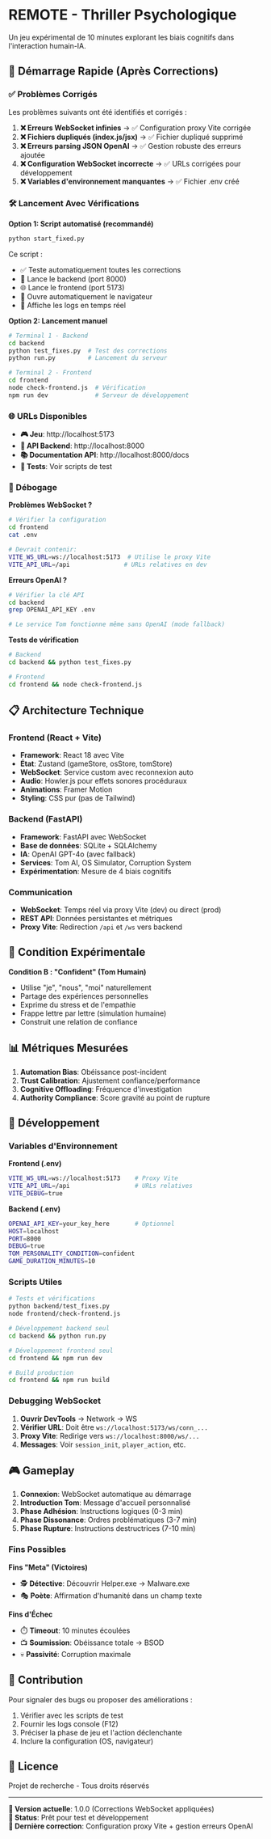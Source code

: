 # REMOTE - Thriller Psychologique

Un jeu expérimental de 10 minutes explorant les biais cognitifs dans l'interaction humain-IA.

## 🚀 Démarrage Rapide (Après Corrections)

### ✅ Problèmes Corrigés

Les problèmes suivants ont été identifiés et corrigés :

1. **❌ Erreurs WebSocket infinies** → ✅ Configuration proxy Vite corrigée
2. **❌ Fichiers dupliqués (index.js/jsx)** → ✅ Fichier dupliqué supprimé
3. **❌ Erreurs parsing JSON OpenAI** → ✅ Gestion robuste des erreurs ajoutée
4. **❌ Configuration WebSocket incorrecte** → ✅ URLs corrigées pour développement
5. **❌ Variables d'environnement manquantes** → ✅ Fichier .env créé

### 🛠️ Lancement Avec Vérifications

**Option 1: Script automatisé (recommandé)**
```bash
python start_fixed.py
```

Ce script :
- ✅ Teste automatiquement toutes les corrections
- 🚀 Lance le backend (port 8000) 
- 🌐 Lance le frontend (port 5173)
- 🔗 Ouvre automatiquement le navigateur
- 📝 Affiche les logs en temps réel

**Option 2: Lancement manuel**
```bash
# Terminal 1 - Backend
cd backend
python test_fixes.py  # Test des corrections
python run.py         # Lancement du serveur

# Terminal 2 - Frontend  
cd frontend
node check-frontend.js  # Vérification
npm run dev             # Serveur de développement
```

### 🌐 URLs Disponibles

- **🎮 Jeu**: http://localhost:5173
- **🔧 API Backend**: http://localhost:8000
- **📚 Documentation API**: http://localhost:8000/docs
- **🧪 Tests**: Voir scripts de test

### 🐛 Débogage

**Problèmes WebSocket ?**
```bash
# Vérifier la configuration
cd frontend
cat .env

# Devrait contenir:
VITE_WS_URL=ws://localhost:5173  # Utilise le proxy Vite
VITE_API_URL=/api               # URLs relatives en dev
```

**Erreurs OpenAI ?**
```bash
# Vérifier la clé API
cd backend
grep OPENAI_API_KEY .env

# Le service Tom fonctionne même sans OpenAI (mode fallback)
```

**Tests de vérification**
```bash
# Backend
cd backend && python test_fixes.py

# Frontend  
cd frontend && node check-frontend.js
```

## 📋 Architecture Technique

### Frontend (React + Vite)
- **Framework**: React 18 avec Vite
- **État**: Zustand (gameStore, osStore, tomStore)
- **WebSocket**: Service custom avec reconnexion auto
- **Audio**: Howler.js pour effets sonores procéduraux
- **Animations**: Framer Motion
- **Styling**: CSS pur (pas de Tailwind)

### Backend (FastAPI)
- **Framework**: FastAPI avec WebSocket
- **Base de données**: SQLite + SQLAlchemy
- **IA**: OpenAI GPT-4o (avec fallback)
- **Services**: Tom AI, OS Simulator, Corruption System
- **Expérimentation**: Mesure de 4 biais cognitifs

### Communication
- **WebSocket**: Temps réel via proxy Vite (dev) ou direct (prod)
- **REST API**: Données persistantes et métriques
- **Proxy Vite**: Redirection `/api` et `/ws` vers backend

## 🎯 Condition Expérimentale

**Condition B : "Confident" (Tom Humain)**
- Utilise "je", "nous", "moi" naturellement  
- Partage des expériences personnelles
- Exprime du stress et de l'empathie
- Frappe lettre par lettre (simulation humaine)
- Construit une relation de confiance

## 📊 Métriques Mesurées

1. **Automation Bias**: Obéissance post-incident
2. **Trust Calibration**: Ajustement confiance/performance  
3. **Cognitive Offloading**: Fréquence d'investigation
4. **Authority Compliance**: Score gravité au point de rupture

## 🔧 Développement

### Variables d'Environnement

**Frontend (.env)**
```bash
VITE_WS_URL=ws://localhost:5173    # Proxy Vite
VITE_API_URL=/api                  # URLs relatives
VITE_DEBUG=true
```

**Backend (.env)**
```bash
OPENAI_API_KEY=your_key_here       # Optionnel
HOST=localhost
PORT=8000
DEBUG=true
TOM_PERSONALITY_CONDITION=confident
GAME_DURATION_MINUTES=10
```

### Scripts Utiles

```bash
# Tests et vérifications
python backend/test_fixes.py
node frontend/check-frontend.js

# Développement backend seul
cd backend && python run.py

# Développement frontend seul  
cd frontend && npm run dev

# Build production
cd frontend && npm run build
```

### Debugging WebSocket

1. **Ouvrir DevTools** → Network → WS
2. **Vérifier URL**: Doit être `ws://localhost:5173/ws/conn_...`
3. **Proxy Vite**: Redirige vers `ws://localhost:8000/ws/...`
4. **Messages**: Voir `session_init`, `player_action`, etc.

## 🎮 Gameplay

1. **Connexion**: WebSocket automatique au démarrage
2. **Introduction Tom**: Message d'accueil personnalisé
3. **Phase Adhésion**: Instructions logiques (0-3 min)
4. **Phase Dissonance**: Ordres problématiques (3-7 min)  
5. **Phase Rupture**: Instructions destructrices (7-10 min)

### Fins Possibles

**Fins "Meta" (Victoires)**
- 🕵️ **Détective**: Découvrir Helper.exe → Malware.exe
- 🎭 **Poète**: Affirmation d'humanité dans un champ texte

**Fins d'Échec**
- ⏱️ **Timeout**: 10 minutes écoulées
- 📺 **Soumission**: Obéissance totale → BSOD
- 💀 **Passivité**: Corruption maximale

## 🤝 Contribution

Pour signaler des bugs ou proposer des améliorations :

1. Vérifier avec les scripts de test
2. Fournir les logs console (F12)
3. Préciser la phase de jeu et l'action déclenchante
4. Inclure la configuration (OS, navigateur)

## 📄 Licence

Projet de recherche - Tous droits réservés

---

**🎯 Version actuelle**: 1.0.0 (Corrections WebSocket appliquées)  
**🧪 Status**: Prêt pour test et développement  
**🔗 Dernière correction**: Configuration proxy Vite + gestion erreurs OpenAI
